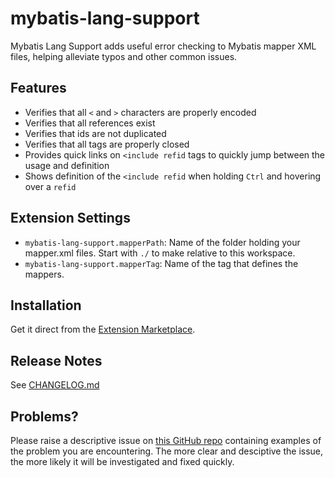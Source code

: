 # mybatis-lang-support
Mybatis Lang Support adds useful error checking to Mybatis mapper XML files, helping alleviate typos and other common issues.

## Features
* Verifies that all `<` and `>` characters are properly encoded
* Verifies that all references exist
* Verifies that ids are not duplicated
* Verifies that all tags are properly closed
* Provides quick links on `<include refid` tags to quickly jump between the usage and definition
* Shows definition of the `<include refid` when holding `Ctrl` and hovering over a `refid`

## Extension Settings
* `mybatis-lang-support.mapperPath`: Name of the folder holding your mapper.xml files. Start with `./` to make relative to this workspace.
* `mybatis-lang-support.mapperTag`: Name of the tag that defines the mappers.

## Installation
Get it direct from the [Extension Marketplace](https://marketplace.visualstudio.com/items?itemName=ean-milligan.mybatis-lang-support).

## Release Notes
See [CHANGELOG.md](./CHANGELOG.md)

## Problems?
Please raise a descriptive issue on [this GitHub repo](https://github.com/Burn-E99/mybatis-lang-support/issues) containing examples of the problem you are encountering.  The more clear and desciptive the issue, the more likely it will be investigated and fixed quickly.
